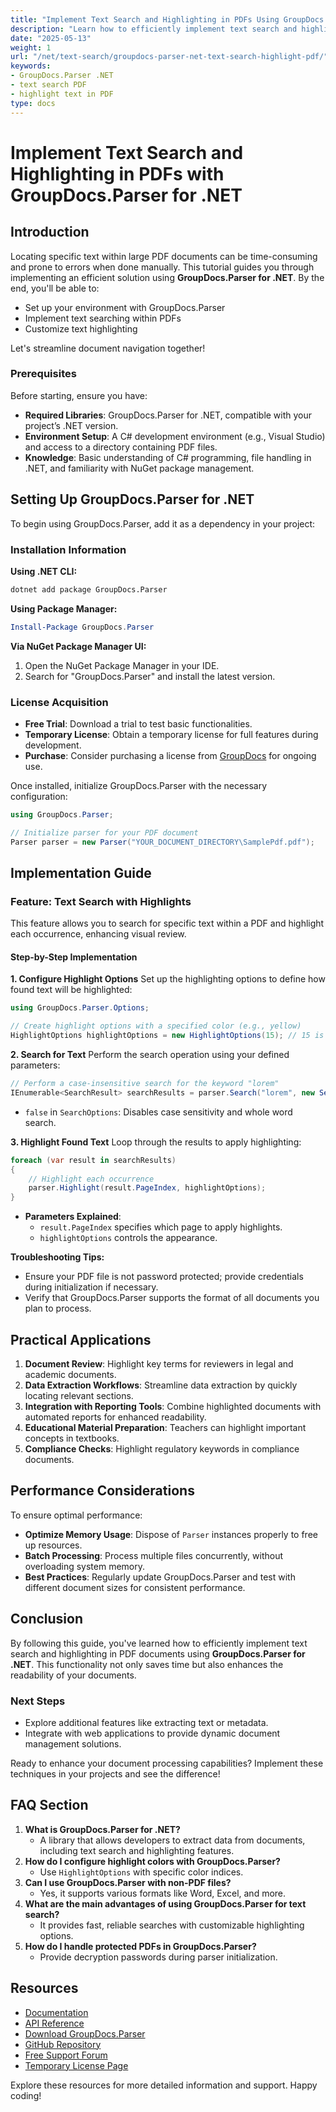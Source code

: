 ```yaml
---
title: "Implement Text Search and Highlighting in PDFs Using GroupDocs.Parser for .NET"
description: "Learn how to efficiently implement text search and highlighting in PDF documents with GroupDocs.Parser for .NET. Enhance document readability and streamline data extraction processes."
date: "2025-05-13"
weight: 1
url: "/net/text-search/groupdocs-parser-net-text-search-highlight-pdf/"
keywords:
- GroupDocs.Parser .NET
- text search PDF
- highlight text in PDF
type: docs
---
```

# Implement Text Search and Highlighting in PDFs with GroupDocs.Parser for .NET

## Introduction

Locating specific text within large PDF documents can be time-consuming and prone to errors when done manually. This tutorial guides you through implementing an efficient solution using **GroupDocs.Parser for .NET**. By the end, you'll be able to:
- Set up your environment with GroupDocs.Parser
- Implement text searching within PDFs
- Customize text highlighting

Let's streamline document navigation together!

### Prerequisites
Before starting, ensure you have:
- **Required Libraries**: GroupDocs.Parser for .NET, compatible with your project’s .NET version.
- **Environment Setup**: A C# development environment (e.g., Visual Studio) and access to a directory containing PDF files.
- **Knowledge**: Basic understanding of C# programming, file handling in .NET, and familiarity with NuGet package management.

## Setting Up GroupDocs.Parser for .NET
To begin using GroupDocs.Parser, add it as a dependency in your project:

### Installation Information
**Using .NET CLI:**
```bash
dotnet add package GroupDocs.Parser
```

**Using Package Manager:**
```powershell
Install-Package GroupDocs.Parser
```

**Via NuGet Package Manager UI:**
1. Open the NuGet Package Manager in your IDE.
2. Search for "GroupDocs.Parser" and install the latest version.

### License Acquisition
- **Free Trial**: Download a trial to test basic functionalities.
- **Temporary License**: Obtain a temporary license for full features during development.
- **Purchase**: Consider purchasing a license from [GroupDocs](https://purchase.groupdocs.com/) for ongoing use.

Once installed, initialize GroupDocs.Parser with the necessary configuration:

```csharp
using GroupDocs.Parser;

// Initialize parser for your PDF document
Parser parser = new Parser("YOUR_DOCUMENT_DIRECTORY\SamplePdf.pdf");
```

## Implementation Guide
### Feature: Text Search with Highlights
This feature allows you to search for specific text within a PDF and highlight each occurrence, enhancing visual review.

#### Step-by-Step Implementation
**1. Configure Highlight Options**
Set up the highlighting options to define how found text will be highlighted:

```csharp
using GroupDocs.Parser.Options;

// Create highlight options with a specified color (e.g., yellow)
HighlightOptions highlightOptions = new HighlightOptions(15); // 15 is typically yellow
```

**2. Search for Text**
Perform the search operation using your defined parameters:

```csharp
// Perform a case-insensitive search for the keyword "lorem"
IEnumerable<SearchResult> searchResults = parser.Search("lorem", new SearchOptions(false, false));
```
- `false` in `SearchOptions`: Disables case sensitivity and whole word search.

**3. Highlight Found Text**
Loop through the results to apply highlighting:

```csharp
foreach (var result in searchResults)
{
    // Highlight each occurrence
    parser.Highlight(result.PageIndex, highlightOptions);
}
```
- **Parameters Explained**: 
  - `result.PageIndex` specifies which page to apply highlights.
  - `highlightOptions` controls the appearance.

**Troubleshooting Tips:**
- Ensure your PDF file is not password protected; provide credentials during initialization if necessary.
- Verify that GroupDocs.Parser supports the format of all documents you plan to process.

## Practical Applications
1. **Document Review**: Highlight key terms for reviewers in legal and academic documents.
2. **Data Extraction Workflows**: Streamline data extraction by quickly locating relevant sections.
3. **Integration with Reporting Tools**: Combine highlighted documents with automated reports for enhanced readability.
4. **Educational Material Preparation**: Teachers can highlight important concepts in textbooks.
5. **Compliance Checks**: Highlight regulatory keywords in compliance documents.

## Performance Considerations
To ensure optimal performance:
- **Optimize Memory Usage**: Dispose of `Parser` instances properly to free up resources.
- **Batch Processing**: Process multiple files concurrently, without overloading system memory.
- **Best Practices**: Regularly update GroupDocs.Parser and test with different document sizes for consistent performance.

## Conclusion
By following this guide, you've learned how to efficiently implement text search and highlighting in PDF documents using **GroupDocs.Parser for .NET**. This functionality not only saves time but also enhances the readability of your documents.

### Next Steps
- Explore additional features like extracting text or metadata.
- Integrate with web applications to provide dynamic document management solutions.

Ready to enhance your document processing capabilities? Implement these techniques in your projects and see the difference!

## FAQ Section
1. **What is GroupDocs.Parser for .NET?**
   - A library that allows developers to extract data from documents, including text search and highlighting features.
2. **How do I configure highlight colors with GroupDocs.Parser?**
   - Use `HighlightOptions` with specific color indices.
3. **Can I use GroupDocs.Parser with non-PDF files?**
   - Yes, it supports various formats like Word, Excel, and more.
4. **What are the main advantages of using GroupDocs.Parser for text search?**
   - It provides fast, reliable searches with customizable highlighting options.
5. **How do I handle protected PDFs in GroupDocs.Parser?**
   - Provide decryption passwords during parser initialization.

## Resources
- [Documentation](https://docs.groupdocs.com/parser/net/)
- [API Reference](https://reference.groupdocs.com/parser/net)
- [Download GroupDocs.Parser](https://releases.groupdocs.com/parser/net/)
- [GitHub Repository](https://github.com/groupdocs-parser/GroupDocs.Parser-for-.NET)
- [Free Support Forum](https://forum.groupdocs.com/c/parser/10)
- [Temporary License Page](https://purchase.groupdocs.com/temporary-license/)

Explore these resources for more detailed information and support. Happy coding!
